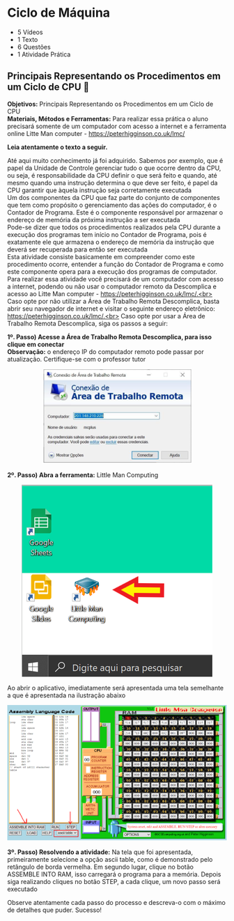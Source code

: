 # Ciclo de Máquina
- 5 Vídeos
- 1 Texto
- 6 Questões
- 1 Atividade Prática

## Principais Representando os Procedimentos em um Ciclo de CPU 📝
**Objetivos:** Principais Representando os Procedimentos em um Ciclo de CPU<br>
**Materiais, Métodos e Ferramentas:** Para realizar essa prática o aluno precisará somente de um computador com acesso a internet e a ferramenta online Litte Man computer - https://peterhigginson.co.uk/lmc/

**Leia atentamente o texto a seguir.**

Até aqui muito conhecimento já foi adquirido. Sabemos por exemplo, que é papel da Unidade de Controle gerenciar tudo o que ocorre dentro da CPU, ou seja, é responsabilidade da CPU definir o que será feito e quando, até mesmo quando uma instrução determina o que deve ser feito, é papel da CPU garantir que àquela instrução seja corretamente executada<br>
Um dos componentes da CPU que faz parte do conjunto de componentes que tem como propósito o gerenciamento das ações do computador, é o Contador de Programa. Este é o componente responsável por armazenar o endereço de memória da próxima instrução a ser executada<br>
Pode-se dizer que todos os procedimentos realizados pela CPU durante a execução dos programas tem início no Contador de Programa, pois é exatamente ele que armazena o endereço de memória da instrução que deverá ser recuperada para então ser executada<br>
Esta atividade consiste basicamente em compreender como este procedimento ocorre, entender a função do Contador de Programa e como este componente opera para a execução dos programas de computador. Para realizar essa atividade você precisará de um computador com acesso a internet, podendo ou não usar o computador remoto da Descomplica e acesso ao Litte Man computer - https://peterhigginson.co.uk/lmc/.<br>
Caso opte por não utilizar a Área de Trabalho Remota Descomplica, basta abrir seu navegador de internet e visitar o seguinte endereço eletrônico: https://peterhigginson.co.uk/lmc/.<br>
Caso opte por usar a Área de Trabalho Remota Descomplica, siga os passos a seguir:

**1º. Passo) Acesse a Área de Trabalho Remota Descomplica, para isso clique em conectar**<br>
**Observação:** o endereço IP do computador remoto pode passar por atualização. Certifique-se com o professor tutor

<p align="center"><img src="./images/conexao_de_area_de_trabalho_remota.png"></p>

**2º. Passo) Abra a ferramenta:** Little Man Computing

<p align="center"><img src="./images/little_man_computing_atalho.png"></p>

Ao abrir o aplicativo, imediatamente será apresentada uma tela semelhante a que é apresentada na ilustração abaixo

<p align="center"><img src="./images/tela_aberta.png"></p>

**3º. Passo) Resolvendo a atividade:** Na tela que foi apresentada, primeiramente selecione a opção ascii table, como é demonstrado pelo retângulo de borda vermelha. Em segundo lugar, clique no botão ASSEMBLE INTO RAM, isso carregará o programa para a memória. Depois siga realizando cliques no botão STEP, a cada clique, um novo passo será executado

Observe atentamente cada passo do processo e descreva-o com o máximo de detalhes que puder.
Sucesso!
